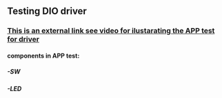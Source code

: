 ## Testing DIO driver 
### [This is an external link see video for ilustarating the APP test for driver](https://drive.google.com/file/d/1wiFoLWcseNMCVzfwla-_u5FqtFNGwp0G/view?usp=sharing)
#### components in APP test:
##### -SW
##### -LED

